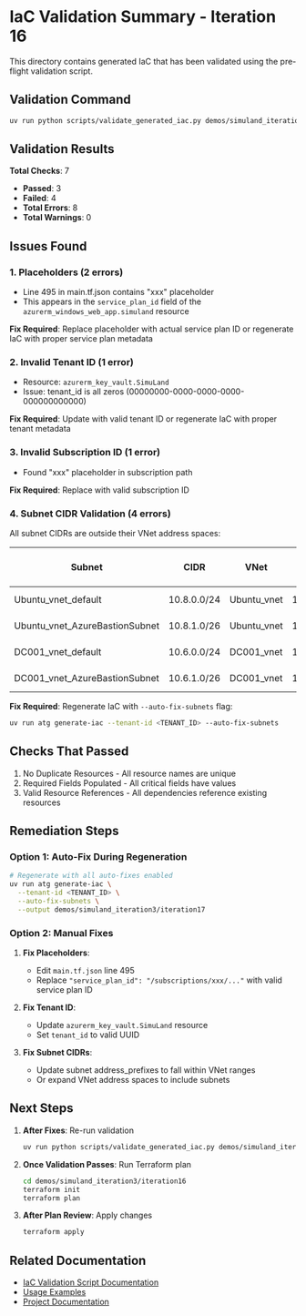 # IaC Validation Summary - Iteration 16

This directory contains generated IaC that has been validated using the pre-flight validation script.

## Validation Command

```bash
uv run python scripts/validate_generated_iac.py demos/simuland_iteration3/iteration16
```

## Validation Results

**Total Checks**: 7
- **Passed**: 3
- **Failed**: 4
- **Total Errors**: 8
- **Total Warnings**: 0

## Issues Found

### 1. Placeholders (2 errors)
- Line 495 in main.tf.json contains "xxx" placeholder
- This appears in the `service_plan_id` field of the `azurerm_windows_web_app.simuland` resource

**Fix Required**: Replace placeholder with actual service plan ID or regenerate IaC with proper service plan metadata

### 2. Invalid Tenant ID (1 error)
- Resource: `azurerm_key_vault.SimuLand`
- Issue: tenant_id is all zeros (00000000-0000-0000-0000-000000000000)

**Fix Required**: Update with valid tenant ID or regenerate IaC with proper tenant metadata

### 3. Invalid Subscription ID (1 error)
- Found "xxx" placeholder in subscription path

**Fix Required**: Replace with valid subscription ID

### 4. Subnet CIDR Validation (4 errors)
All subnet CIDRs are outside their VNet address spaces:

| Subnet | CIDR | VNet | VNet Address Space | Issue |
|--------|------|------|-------------------|-------|
| Ubuntu_vnet_default | 10.8.0.0/24 | Ubuntu_vnet | 10.0.0.0/16 | Outside range |
| Ubuntu_vnet_AzureBastionSubnet | 10.8.1.0/26 | Ubuntu_vnet | 10.0.0.0/16 | Outside range |
| DC001_vnet_default | 10.6.0.0/24 | DC001_vnet | 10.0.0.0/16 | Outside range |
| DC001_vnet_AzureBastionSubnet | 10.6.1.0/26 | DC001_vnet | 10.0.0.0/16 | Outside range |

**Fix Required**: Regenerate IaC with `--auto-fix-subnets` flag:
```bash
uv run atg generate-iac --tenant-id <TENANT_ID> --auto-fix-subnets
```

## Checks That Passed

1. No Duplicate Resources - All resource names are unique
2. Required Fields Populated - All critical fields have values
3. Valid Resource References - All dependencies reference existing resources

## Remediation Steps

### Option 1: Auto-Fix During Regeneration
```bash
# Regenerate with all auto-fixes enabled
uv run atg generate-iac \
  --tenant-id <TENANT_ID> \
  --auto-fix-subnets \
  --output demos/simuland_iteration3/iteration17
```

### Option 2: Manual Fixes

1. **Fix Placeholders**:
   - Edit `main.tf.json` line 495
   - Replace `"service_plan_id": "/subscriptions/xxx/..."` with valid service plan ID

2. **Fix Tenant ID**:
   - Update `azurerm_key_vault.SimuLand` resource
   - Set `tenant_id` to valid UUID

3. **Fix Subnet CIDRs**:
   - Update subnet address_prefixes to fall within VNet ranges
   - Or expand VNet address spaces to include subnets

## Next Steps

1. **After Fixes**: Re-run validation
   ```bash
   uv run python scripts/validate_generated_iac.py demos/simuland_iteration3/iteration16
   ```

2. **Once Validation Passes**: Run Terraform plan
   ```bash
   cd demos/simuland_iteration3/iteration16
   terraform init
   terraform plan
   ```

3. **After Plan Review**: Apply changes
   ```bash
   terraform apply
   ```

## Related Documentation

- [IaC Validation Script Documentation](../../../scripts/README_VALIDATE_IAC.md)
- [Usage Examples](../../../scripts/VALIDATION_EXAMPLES.md)
- [Project Documentation](../../../CLAUDE.md)
